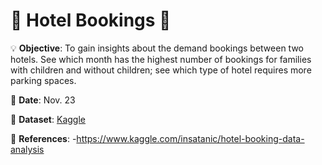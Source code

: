 # 🏨 Hotel Bookings 🏨

💡
**Objective**: To gain insights about the demand bookings between two hotels. See which month has the highest number of bookings for families with children and without children; see which type of hotel requires more parking spaces.

📅
**Date**: Nov. 23

🔢
**Dataset**: [Kaggle](https://www.kaggle.com/jessemostipak/hotel-booking-demand)

📜
**References**:
-https://www.kaggle.com/insatanic/hotel-booking-data-analysis
